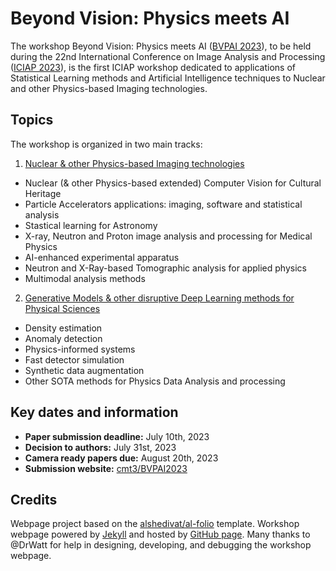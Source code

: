 # Beyond Vision: Physics meets AI
The workshop Beyond Vision: Physics meets AI ([BVPAI 2023](https://physicsmeetsai.github.io/beyond-vision)), to be held during the 22nd International Conference on Image Analysis and Processing ([ICIAP 2023](https://iciap2023.org)), is the first ICIAP workshop dedicated to applications of Statistical Learning methods and Artificial Intelligence techniques to Nuclear and other Physics-based Imaging technologies.

## Topics

The workshop is organized in two main tracks:

1. <u>Nuclear & other Physics-based Imaging technologies</u>
  - Nuclear (& other Physics-based extended)  Computer Vision for Cultural Heritage
  - Particle Accelerators applications: imaging, software and statistical analysis
  - Stastical learning for Astronomy
  - X-ray, Neutron and Proton image analysis and processing for Medical Physics
  - AI-enhanced experimental apparatus
  - Neutron and X-Ray-based Tomographic analysis for applied physics
  - Multimodal analysis methods

2. <u>Generative Models & other disruptive Deep Learning methods for Physical Sciences</u>
  - Density estimation
  - Anomaly detection
  - Physics-informed systems
  - Fast detector simulation
  - Synthetic data augmentation
  - Other SOTA methods for Physics Data Analysis and processing

## Key dates and information

- **Paper submission deadline:** July 10th, 2023
- **Decision to authors:** July 31st, 2023
- **Camera ready papers due:** August 20th, 2023
- **Submission website:** [cmt3/BVPAI2023](https://cmt3.research.microsoft.com/BVPAI2023)

## Credits
Webpage project based on the [alshedivat/al-folio](https://github.com/alshedivat/al-folio) template. Workshop webpage powered by [Jekyll](https://jekyllrb.com) and hosted by [GitHub page](https://pages.github.com). Many thanks to @DrWatt for help in designing, developing, and debugging the workshop webpage.
